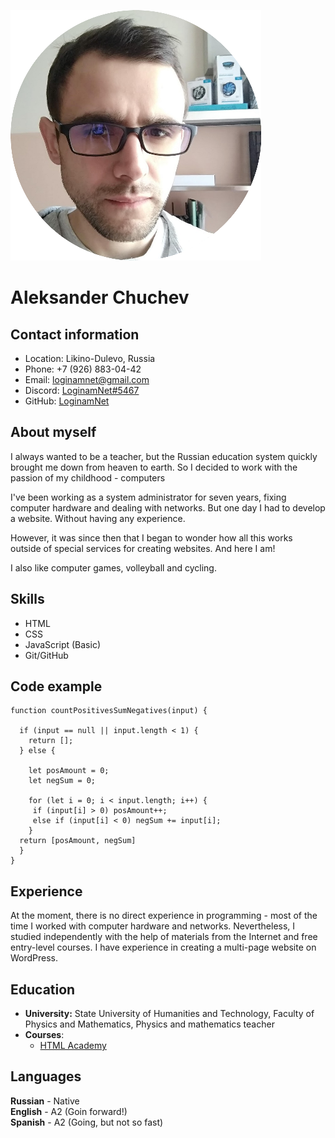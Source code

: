 ![avatar](assets/img/logo_img/cv-photo-circle.png)
# Aleksander Chuchev


## Contact information
- Location: Likino-Dulevo, Russia
- Phone: +7 (926) 883-04-42
- Email: loginamnet@gmail.com
- Discord: [LoginamNet#5467](https://discordapp.com/users/LoginamNet#5467/)
- GitHub: [LoginamNet](https://github.com/LoginamNet)


## About myself
I always wanted to be a teacher, but the Russian education system quickly brought me down from heaven to earth. So I decided to work with the passion of my childhood - computers

I've been working as a system administrator for seven years, fixing computer hardware and dealing with networks. But one day I had to develop a website. Without having any experience.

However, it was since then that I began to wonder how all this works outside of special services for creating websites. And here I am!

I also like computer games, volleyball and cycling. 
## Skills
- HTML
- CSS
- JavaScript (Basic)
- Git/GitHub


## Code example
```
function countPositivesSumNegatives(input) {
  
  if (input == null || input.length < 1) {
    return [];
  } else {

    let posAmount = 0;
    let negSum = 0;

    for (let i = 0; i < input.length; i++) {
     if (input[i] > 0) posAmount++;
     else if (input[i] < 0) negSum += input[i];
    }
  return [posAmount, negSum]
  }
}
```


## Experience
At the moment, there is no direct experience in programming - most of the time I worked with computer hardware and networks. Nevertheless, I studied independently with the help of materials from the Internet and free entry-level courses. I have experience in creating a multi-page website on WordPress.


## Education
+ **University:** State University of Humanities and Technology, Faculty of Physics and Mathematics, Physics and mathematics teacher
+ **Courses**:
    - [HTML Academy](https://htmlacademy.ru/profile/loginamnet)


## Languages
**Russian** - Native  
**English** - A2 (Goin forward!)  
**Spanish** - A2 (Going, but not so fast)
